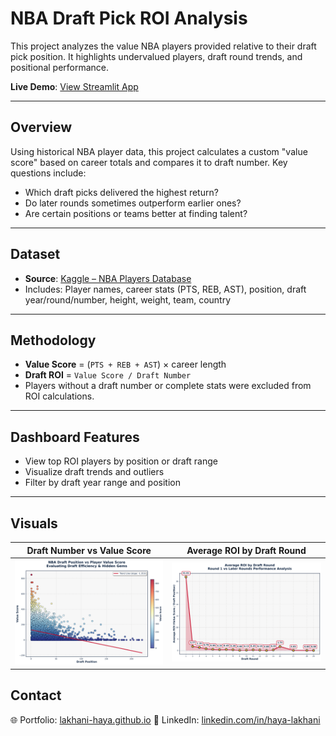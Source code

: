 # NBA Draft Pick ROI Analysis

This project analyzes the value NBA players provided relative to their draft pick position. It highlights undervalued players, draft round trends, and positional performance.

**Live Demo**: [View Streamlit App](https://nba-drafts-roi-analysis-0.streamlit.app/)

---

## Overview

Using historical NBA player data, this project calculates a custom "value score" based on career totals and compares it to draft number. Key questions include:

- Which draft picks delivered the highest return?
- Do later rounds sometimes outperform earlier ones?
- Are certain positions or teams better at finding talent?

---

## Dataset

- **Source**: [Kaggle – NBA Players Database](https://www.kaggle.com/datasets/yagizfiratt/nba-players-database)
- Includes: Player names, career stats (PTS, REB, AST), position, draft year/round/number, height, weight, team, country

---

## Methodology

- **Value Score** = (`PTS + REB + AST`) × career length
- **Draft ROI** = `Value Score / Draft Number`
- Players without a draft number or complete stats were excluded from ROI calculations.

---

## Dashboard Features

- View top ROI players by position or draft range
- Visualize draft trends and outliers
- Filter by draft year range and position

---

## Visuals

| Draft Number vs Value Score                         | Average ROI by Draft Round                    |
|-----------------------------------------------------|-----------------------------------------------|
| ![Draft vs Value](./draft_number_vs_value_score.png) | ![Avg ROI](./avg_roi_by_draft_round.png)       |


## Contact


🌐 Portfolio: [lakhani-haya.github.io](https://lakhani-haya.github.io/) 
🔗 LinkedIn: [linkedin.com/in/haya-lakhani](https://www.linkedin.com/in/haya-lakhani)  



